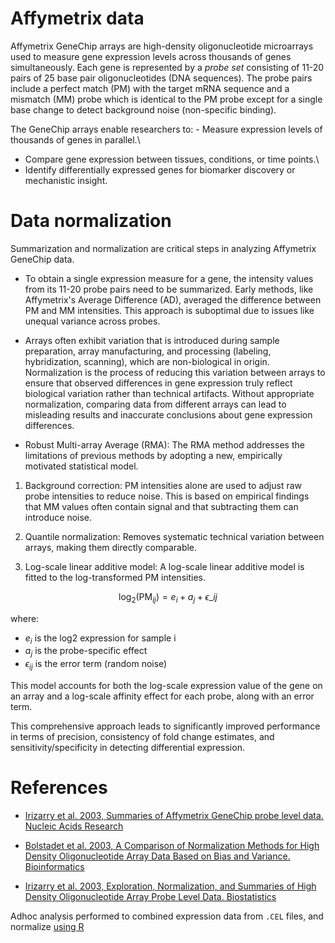 # Affymetrix data

Affymetrix GeneChip arrays are high-density oligonucleotide microarrays used to measure gene expression levels across thousands of genes simultaneously. Each gene is represented by a *probe set* consisting of 11-20 pairs of 25 base pair oligonucleotides (DNA sequences). The probe pairs include a perfect match (PM) with the target mRNA sequence and a mismatch (MM) probe which is identical to the PM probe except for a single base change to detect background noise (non-specific binding).

The GeneChip arrays enable researchers to: - Measure expression levels of thousands of genes in parallel.\
- Compare gene expression between tissues, conditions, or time points.\
- Identify differentially expressed genes for biomarker discovery or mechanistic insight.

# Data normalization

Summarization and normalization are critical steps in analyzing Affymetrix GeneChip data.

-   To obtain a single expression measure for a gene, the intensity values from its 11-20 probe pairs need to be summarized. Early methods, like Affymetrix's Average Difference (AD), averaged the difference between PM and MM intensities. This approach is suboptimal due to issues like unequal variance across probes.

-   Arrays often exhibit variation that is introduced during sample preparation, array manufacturing, and processing (labeling, hybridization, scanning), which are non-biological in origin. Normalization is the process of reducing this variation between arrays to ensure that observed differences in gene expression truly reflect biological variation rather than technical artifacts. Without appropriate normalization, comparing data from different arrays can lead to misleading results and inaccurate conclusions about gene expression differences.

-   Robust Multi-array Average (RMA): The RMA method addresses the limitations of previous methods by adopting a new, empirically motivated statistical model.

1.  Background correction: PM intensities alone are used to adjust raw probe intensities to reduce noise. This is based on empirical findings that MM values often contain signal and that subtracting them can introduce noise.

2.  Quantile normalization: Removes systematic technical variation between arrays, making them directly comparable.

3.  Log-scale linear additive model: A log-scale linear additive model is fitted to the log-transformed PM intensities.

$$
\log_2(\text{PM}_{ij}) = e_i + a_j + \epsilon\_{ij} 
$$

where:

-   $e_i$ is the log2 expression for sample i
-   $a_j$ is the probe-specific effect
-   $\epsilon_{ij}$ is the error term (random noise)

This model accounts for both the log-scale expression value of the gene on an array and a log-scale affinity effect for each probe, along with an error term.

This comprehensive approach leads to significantly improved performance in terms of precision, consistency of fold change estimates, and sensitivity/specificity in detecting differential expression.

# References

-   [Irizarry et al. 2003, Summaries of Affymetrix GeneChip probe level data. Nucleic Acids Research](https://doi.org/10.1093/nar/gng015)

-   [Bolstadet et al. 2003, A Comparison of Normalization Methods for High Density Oligonucleotide Array Data Based on Bias and Variance. Bioinformatics](https://doi.org/10.1093/bioinformatics/19.2.185)

-   [Irizarry et al. 2003, Exploration, Normalization, and Summaries of High Density Oligonucleotide Array Probe Level Data. Biostatistics](https://doi.org/10.1093/biostatistics/4.2.249)

Adhoc analysis performed to combined expression data from `.CEL` files, and normalize [using R](https://github.com/CoarfaBCM/Rupa_projects/blob/main/AdHoc_requests/01072025_Fuqua_Affymetrix_Human/01072025_Fuqua_Affymetrix_Human.md)
